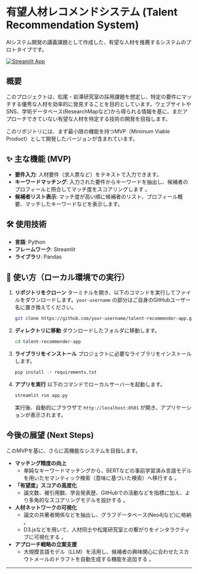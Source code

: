 # 有望人材レコメンドシステム (Talent Recommendation System)

AIシステム開発の講義課題として作成した、有望な人材を推薦するシステムのプロトタイプです。

[![Streamlit App](https://static.streamlit.io/badges/streamlit_badge_black_white.svg)](https://talent-recommender-app-b4pp7zcehzgh44rdmbzmdl.streamlit.app/)

## 概要

このプロジェクトは、松尾・岩澤研究室の採用課題を想定し、特定の要件にマッチする優秀な人材を効率的に発見することを目的としています。ウェブサイトやSNS、学術データベース(ResearchMapなど)から得られる情報を基に、まだアプローチできていない有望な人材を特定する技術の開発を目指します。

このリポジトリには、まず最小限の機能を持つMVP（Minimum Viable Product）として開発したバージョンが含まれています。

## ✨ 主な機能 (MVP)

- **要件入力**: 人材要件（求人票など）をテキストで入力できます。
- **キーワードマッチング**: 入力された要件からキーワードを抽出し、候補者のプロフィールと照合してマッチ度をスコアリングします 。
- **候補者リスト表示**: マッチ度が高い順に候補者のリスト、プロフィール概要、マッチしたキーワードなどを表示します。

## 🛠️ 使用技術

- **言語**: Python
- **フレームワーク**: Streamlit
- **ライブラリ**: Pandas

## 🚀 使い方（ローカル環境での実行）

1.  **リポジトリをクローン**
    ターミナルを開き、以下のコマンドを実行してファイルをダウンロードします。`your-username` の部分はご自身のGitHubユーザー名に置き換えてください。

    ```bash
    git clone https://github.com/your-username/talent-recommender-app.git
    ```

2.  **ディレクトリに移動**
    ダウンロードしたフォルダに移動します。

    ```bash
    cd talent-recommender-app
    ```

3.  **ライブラリをインストール**
    プロジェクトに必要なライブラリをインストールします。

    ```bash
    pip install -r requirements.txt
    ```

4.  **アプリを実行**
    以下のコマンドでローカルサーバーを起動します。

    ```bash
    streamlit run app.py
    ```
    実行後、自動的にブラウザで `http://localhost:8501` が開き、アプリケーションが表示されます。

## 今後の展望 (Next Steps)

このMVPを基に、さらに高機能なシステムを目指します。

- **マッチング精度の向上** 
  - 単純なキーワードマッチングから、BERTなどの事前学習済み言語モデルを用いたセマンティック検索（意味に基づいた検索）へ移行する 。
- **「有望度」スコアの高度化** 
  - 論文数、被引用数、学会発表歴、GitHubでの活動などを指標に加え、より多角的なスコアリングモデルを設計する 。
- **人材ネットワークの可視化** 
  - 論文の共著者関係などを抽出し、グラフデータベース(Neo4jなど)に格納 。
  - D3.jsなどを用いて、人材同士や松尾研究室との繋がりをインタラクティブに可視化する 。
- **アプローチ戦略の立案支援** 
  - 大規模言語モデル（LLM）を活用し、候補者の興味関心に合わせたスカウトメールのドラフトを自動生成する機能を追加する 。

---
